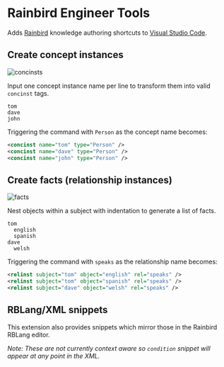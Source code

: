 # Rainbird Engineer Tools
Adds [Rainbird](https://rainbird.ai/) knowledge authoring shortcuts to [Visual Studio Code](https://code.visualstudio.com/).

## Create concept instances
![concinsts](https://user-images.githubusercontent.com/9257001/46398240-7c03b780-c6ec-11e8-9efc-8a2b8d8cf44d.gif)


Input one concept instance name per line to transform them into valid `concinst` tags.

```
tom
dave
john
```

Triggering the command with `Person` as the concept name becomes:

```xml
<concinst name="tom" type="Person" />
<concinst name="dave" type="Person" />
<concinst name="john" type="Person" />
```

## Create facts (relationship instances)
![facts](https://user-images.githubusercontent.com/9257001/46398173-4ced4600-c6ec-11e8-9384-926709ccf875.gif)

Nest objects within a subject with indentation to generate a list of facts.

```
tom
  english
  spanish
dave
  welsh
```

Triggering the command with `speaks` as the relationship name becomes:

```xml
<relinst subject="tom" object="english" rel="speaks" />
<relinst subject="tom" object="spanish" rel="speaks" />
<relinst subject="dave" object="welsh" rel="speaks" />
```

## RBLang/XML snippets

This extension also provides snippets which mirror those in the Rainbird RBLang editor.

*Note: These are not currently context aware so `condition` snippet will appear at any point in the XML.*
